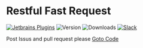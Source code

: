 # Restful Fast Request

[![Jetbrains Plugins][plugin-img]][plugin]
![Version](https://img.shields.io/jetbrains/plugin/v/16988)
![Downloads](https://img.shields.io/jetbrains/plugin/d/16988)
[![Slack](https://img.shields.io/badge/Slack-%23Fast--Request-red)](https://fastrequest.slack.com)

Post Issus and pull request please [Goto Code](https://github.com/kings1990/fast-request)

[latest-release]: https://github.com/kings1990/fast-request/releases/latest
[plugin]: https://plugins.jetbrains.com/plugin/16988
[plugin-img]: https://img.shields.io/badge/plugin-FastRequest-x.svg

